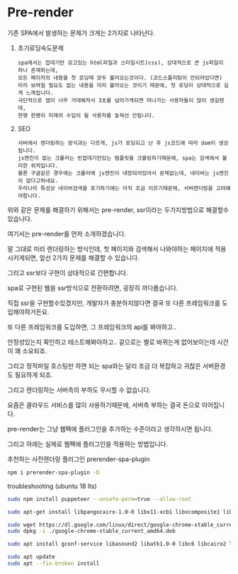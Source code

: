 # Pre-render

기존 SPA에서 발생하는 문제가 크게는 2가지로 나타난다.

1. 초기로딩속도문제

   ```text
   spa에서는 껍데기만 갖고있는 html파일과 스타일시트(css), 상대적으로 큰 js파일이 하나 존재하는데,
   모든 페이지의 내용을 첫 로딩때 모두 불러오는것이다. (코드스플리팅이 안되어있다면)
   미리 보여질 필요도 없는 내용을 미리 불러오는 것이기 때문에, 첫 로딩이 상대적으로 길게 느껴집니다.
   극단적으로 앱이 너무 거대해져서 3초를 넘어가게되면 떠나가는 사용자들이 많이 생길텐데,
   한명 한명이 미래의 수입이 될 사용자를 놓쳐선 안됩니다.
   ```

2. SEO

   ```text
   서버에서 렌더링하는 방식과는 다르게, js가 로딩되고 난 후 js코드에 따라 dom이 생성됩니다.
   js엔진이 없는 크롤러는 빈껍데기만있는 템플릿을 크롤링하기때문에, spa는 검색에서 불리한 위치입니다.
   물론 구글같은 경우에는 크롤러에 js엔진이 내장되어있어서 문제없는데, 네이버는 js엔진이 없다고하네요.
   우리나라 특성상 네이버검색을 포기하기에는 아직 조금 이르기때문에, 서버렌더링을 고려해야합니다.
   ```

위와 같은 문제를 해결하기 위해서는 pre-render, ssr이라는 두가지방법으로 해결할수있습니다.

여기서는 pre-render를 먼저 소개하겠습니다.

말 그대로 미리 렌더링하는 방식인데, 첫 페이지와 검색해서 나와야하는 페이지에 적용시키게되면, 앞선 2가지 문제를 해결할 수 있습니다.

그리고 ssr보다 구현이 상대적으로 간편합니다.

spa로 구현된 웹을 ssr방식으로 전환하려면, 굉장히 까다롭습니다.

직접 ssr을 구현할수있겠지만, 개발자가 충분하지않다면 결국 또 다른 프레임워크를 도입해야하거든요.

또 다른 프레임워크를 도입하면, 그 프레임워크의 api를 봐야하고..

안정성있는지 확인하고 테스트해봐야하고.. 겉으로는 별로 바뀌는게 없어보이는데 시간이 꽤 소요되죠.

그리고 정적파일 호스팅만 하면 되는 spa와는 달리 조금 더 복잡하고 귀찮은 서버환경도 필요하게 되죠.

그리고 렌더링하는 서버측의 부하도 무시할 수 없습니다.

요즘은 클라우드 서비스를 많이 사용하기때문에, 서버측 부하는 결국 돈으로 이어집니다.

pre-render는 그냥 웹팩에 플러그인을 추가하는 수준이라고 생각하시면 됩니다.

그리고 아래는 실제로 웹팩에 플러그인을 적용하는 방법입니다.

추천하는 사전렌더링 플러그인 prerender-spa-plugin

```bash
npm i prerender-spa-plugin -D
```

troubleshooting \(ubuntu 18 lts\)

```bash
sudo npm install puppeteer --unsafe-perm=true --allow-root
```

```bash
sudo apt-get install libpangocairo-1.0-0 libx11-xcb1 libxcomposite1 libxcursor1 libxdamage1 libxi6 libxtst6 libnss3 libcups2 libxss1 libxrandr2 libgconf2-4 libasound2 libatk1.0-0 libgtk-3-0
```

```bash
sudo wget https://dl.google.com/linux/direct/google-chrome-stable_current_amd64.deb
sudo dpkg -i ./google-chrome-stable_current_amd64.deb
```

```bash
sudo apt install gconf-service libasound2 libatk1.0-0 libc6 libcairo2 libcups2 libdbus-1-3 libexpat1 libfontconfig1 libgcc1 libgconf-2-4 libgdk-pixbuf2.0-0 libglib2.0-0 libgtk-3-0 libnspr4 libpango-1.0-0 libpangocairo-1.0-0 libstdc++6 libx11-6 libx11-xcb1 libxcb1 libxcomposite1 libxcursor1 libxdamage1 libxext6 libxfixes3 libxi6 libxrandr2 libxrender1 libxss1 libxtst6 ca-certificates fonts-liberation libappindicator1 libnss3 lsb-release xdg-utils wget
```

```bash
sudo apt update
sudo apt --fix-broken install
```

